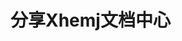 # 分享Xhemj文档中心
<!-- social-share -->
<div id="social-share" style="text-align: center;">
<link rel="stylesheet" href="https://cdnjs.cloudflare.com/ajax/libs/social-share.js/1.0.16/css/share.min.css">
<div class="social-share" data-sites="qq,qzone,wechat,weibo,facebook,twitter" data-image="https://xhemj.gitee.io/logo.png" data-wechat-qrcode-title="分享" data-wechat-qrcode-helper="使用微信扫一扫分享" data-url="https://xhemj.gitee.io/books/" data-title="Xhemj文档中心"></div>
<script type="text/javascript" src="https://cdnjs.cloudflare.com/ajax/libs/social-share.js/1.0.16/js/social-share.min.js"
</div>
<!-- social-share end -->